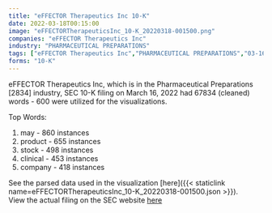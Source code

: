 ```yaml
---
title: "eFFECTOR Therapeutics Inc 10-K"
date: 2022-03-18T00:15:00
image: "eFFECTORTherapeuticsInc_10-K_20220318-001500.png"
companies: "eFFECTOR Therapeutics Inc"
industry: "PHARMACEUTICAL PREPARATIONS"
tags: ["eFFECTOR Therapeutics Inc","PHARMACEUTICAL PREPARATIONS","03-16-2022","10-K"]
forms: "10-K"
---
```

eFFECTOR Therapeutics Inc, which is in the Pharmaceutical Preparations [2834] industry, SEC 10-K filing on March 16, 2022 had 67834 (cleaned) words - 600 were utilized for the visualizations.

Top Words:
1. may - 860 instances
2. product - 655 instances
3. stock - 498 instances
4. clinical - 453 instances
5. company - 418 instances


See the parsed data used in the visualization [here]({{< staticlink name=eFFECTORTherapeuticsInc_10-K_20220318-001500.json >}}).  
View the actual filing on the SEC website [here](https://www.sec.gov/Archives/edgar/data/1828522/0000950170-22-003922.txt)
